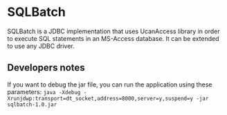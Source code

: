 # SQLBatch

SQLBatch is a JDBC implementation that uses UcanAccess library in order to execute SQL statements in an MS-Access database. It can be extended to use any JDBC driver.

## Developers notes

If you want to debug the jar file, you can run the application using these parameters:
`java -Xdebug -Xrunjdwp:transport=dt_socket,address=8000,server=y,suspend=y -jar sqlbatch-1.0.jar`